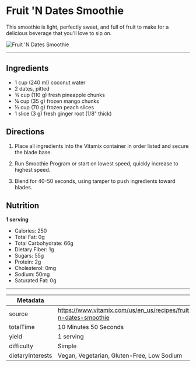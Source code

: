 # Fruit 'N Dates Smoothie

This smoothie is light, perfectly sweet, and full of fruit to make for a delicious beverage that you'll love to sip on.

![Fruit 'N Dates Smoothie](https://www.vitamix.com/content/dam/vitamix/migration/media/recipe/rcpfruitndatessmoothie/images/Fruit_N_Dates_Smoothie_0.jpg)

---

## Ingredients

- 1 cup (240 ml) coconut water
- 2 dates, pitted
- ¾ cup (110 g) fresh pineapple chunks
- ¼ cup (35 g) frozen mango chunks
- ½ cup (70 g) frozen peach slices
- 1 slice (3 g) fresh ginger root (1/8" thick)

## Directions

1. Place all ingredients into the Vitamix container in order listed and secure the blade base.

2. Run Smoothie Program or start on lowest speed, quickly increase to highest speed.

3. Blend for 40-50 seconds, using tamper to push ingredients toward blades.

## Nutrition

**1 serving**

- Calories: 250
- Total Fat: 0g
- Total Carbohydrate: 66g
- Dietary Fiber: 1g
- Sugars: 55g
- Protein: 2g
- Cholesterol: 0mg
- Sodium: 50mg
- Saturated Fat: 0g

---

| Metadata |  |
| --- | --- |
| source | https://www.vitamix.com/us/en_us/recipes/fruit-n-dates-smoothie |
| totalTime | 10 Minutes 50 Seconds |
| yield | 1 serving |
| difficulty | Simple |
| dietaryInterests | Vegan, Vegetarian, Gluten-Free, Low Sodium |
